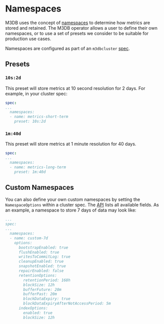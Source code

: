 # Namespaces

M3DB uses the concept of [namespaces][m3db-namespaces] to determine how metrics are stored and retained. The M3DB
operator allows a user to define their own namespaces, or to use a set of presets we consider to be suitable for
production use cases.

Namespaces are configured as part of an `m3dbcluster` [spec][api-namespaces].

## Presets

### `10s:2d`

This preset will store metrics at 10 second resolution for 2 days. For example, in your cluster spec:

```yaml
spec:
...
  namespaces:
  - name: metrics-short-term
    preset: 10s:2d
```

### `1m:40d`

This preset will store metrics at 1 minute resolution for 40 days.

```yaml
spec:
...
  namespaces:
  - name: metrics-long-term
    preset: 1m:40d
```

## Custom Namespaces

You can also define your own custom namespaces by setting the `NamespaceOptions` within a cluster spec. The
[API][api-ns-options] lists all available fields. As an example, a namespace to store 7 days of data may look like:
```yaml
...
spec:
...
  namespaces:
  - name: custom-7d
    options:
      bootstrapEnabled: true
      flushEnabled: true
      writesToCommitLog: true
      cleanupEnabled: true
      snapshotEnabled: true
      repairEnabled: false
      retentionOptions:
        retentionPeriod: 168h
        blockSize: 12h
        bufferFuture: 20m
        bufferPast: 20m
        blockDataExpiry: true
        blockDataExpiryAfterNotAccessPeriod: 5m
      indexOptions:
        enabled: true
        blockSize: 12h
```


[api-namespaces]: ../api#namespace
[api-ns-options]: ../api#namespaceoptions
[m3db-namespaces]: https://docs.m3db.io/operational_guide/namespace_configuration/
